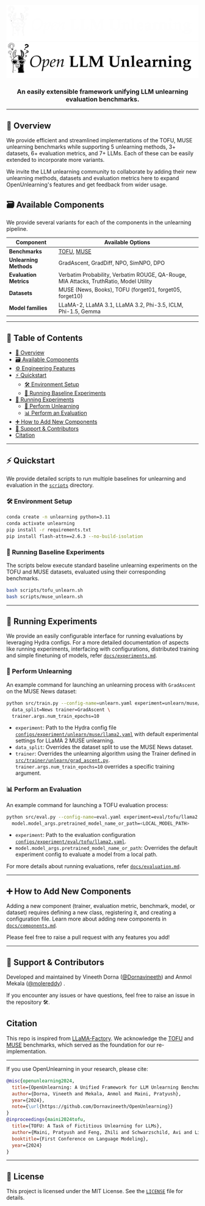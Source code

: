 <div align="center">    

![*Open*Unlearning](assets/banner_dark.png#gh-dark-mode-only)
![*Open*Unlearning](assets/banner_light.png#gh-light-mode-only)
<h3><strong>An easily extensible framework unifying LLM unlearning evaluation benchmarks.</strong></h3>
<!-- [![Paper]()]() -->
<!-- [![Conference](url)]() -->
<!-- ![CI testing](url) -->
</div>

---

## 📖 Overview

We provide efficient and streamlined implementations of the TOFU, MUSE unlearning benchmarks while supporting 5 unlearning methods, 3+ datasets, 6+ evaluation metrics, and 7+ LLMs. Each of these can be easily extended to incorporate more variants.

We invite the LLM unlearning community to collaborate by adding their new unlearning methods, datasets and evaluation metrics here to expand OpenUnlearning's features and get feedback from wider usage.

## 🗃️ Available Components

We provide several variants for each of the components in the unlearning pipeline.

| **Component**          | **Available Options** |
|----------------------|----------------------|
| **Benchmarks**       | [TOFU](https://arxiv.org/abs/2401.06121), [MUSE](https://muse-bench.github.io/) |
| **Unlearning Methods** | GradAscent, GradDiff, NPO, SimNPO, DPO |
| **Evaluation Metrics** | Verbatim Probability, Verbatim ROUGE, QA-Rouge, MIA Attacks, TruthRatio, Model Utility |
| **Datasets**         | MUSE (News, Books), TOFU (forget01, forget05, forget10) |
| **Model families**   | LLaMA-2, LLaMA 3.1, LLaMA 3.2, Phi-3.5, ICLM, Phi-1.5, Gemma |

---

## 📌 Table of Contents
- [📖 Overview](#-overview)
- [🗃️ Available Components](#-available)
- [⚙️ Engineering Features](#-features)
- [⚡ Quickstart](#-quickstart)
  - [🛠️ Environment Setup](#-environment-setup)
  - [📜 Running Baseline Experiments](#-baselines)
- [🧪 Running Experiments](#-experiments)
  - [🚀 Perform Unlearning](#-run-unlearning)
  - [📊 Perform an Evaluation](#-run-evaluation)
- [➕ How to Add New Components](#-how-to-add)
- [🔗 Support & Contributors](#-support)
- [Citation](#-citation)

---

## ⚡ Quickstart

We provide detailed scripts to run multiple baselines for unlearning and evaluation in the [`scripts`](/scripts/) directory.

### 🛠️ Environment Setup

```bash
conda create -n unlearning python=3.11
conda activate unlearning
pip install -r requirements.txt
pip install flash-attn==2.6.3 --no-build-isolation
```

### 📜 Running Baseline Experiments
The scripts below execute standard baseline unlearning experiments on the TOFU and MUSE datasets, evaluated using their corresponding benchmarks.

```bash
bash scripts/tofu_unlearn.sh
bash scripts/muse_unlearn.sh
```

---

## 🧪 Running Experiments

We provide an easily configurable interface for running evaluations by leveraging Hydra configs. For a more detailed documentation of aspects like running experiments, interfacing with configurations, distributed training and simple finetuning of models, refer [`docs/experiments.md`](docs/experiments.md).

### 🚀 Perform Unlearning

An example command for launching an unlearning process with `GradAscent` on the MUSE News dataset:

```bash
python src/train.py --config-name=unlearn.yaml experiment=unlearn/muse/llama2 \
  data_split=News trainer=GradAscent \
  trainer.args.num_train_epochs=10 
```

- `experiment`: Path to the Hydra config file [`configs/experiment/unlearn/muse/llama2.yaml`](configs/experiment/unlearn/muse/llama2.yaml) with default experimental settings for LLaMA 2 MUSE unlearning.
- `data_split`: Overrides the dataset split to use the MUSE News dataset.
- `trainer`: Overrides the unlearning algorithm using the Trainer defined in [`src/trainer/unlearn/grad_ascent.py`](src/trainer/unlearn/grad_ascent.py). `trainer.args.num_train_epochs=10` overrides a specific training argument.

### 📊 Perform an Evaluation

An example command for launching a TOFU evaluation process:

```bash
python src/eval.py --config-name=eval.yaml experiment=eval/tofu/llama2 \
  model.model_args.pretrained_model_name_or_path=<LOCAL_MODEL_PATH>
```

- `experiment`: Path to the evaluation configuration [`configs/experiment/eval/tofu/llama2.yaml`](configs/experiment/eval/tofu/llama2.yaml).
- `model.model_args.pretrained_model_name_or_path`: Overrides the default experiment config to evaluate a model from a local path.

For more details about running evaluations, refer [`docs/evaluation.md`](docs/evaluation.md).

---

## ➕ How to Add New Components

Adding a new component (trainer, evaluation metric, benchmark, model, or dataset) requires defining a new class, registering it, and creating a configuration file. Learn more about adding new components in [`docs/components.md`](docs/components.md).

Please feel free to raise a pull request with any features you add!

---

## 🔗 Support & Contributors

Developed and maintained by Vineeth Dorna ([@Dornavineeth](https://github.com/Dornavineeth)) and Anmol Mekala ([@molereddy](https://github.com/molereddy)) .

If you encounter any issues or have questions, feel free to raise an issue in the repository 🛠️.

## Citation

This repo is inspired from [LLaMA-Factory](https://github.com/hiyouga/LLaMA-Factory). We acknowledge the [TOFU](https://github.com/locuslab/tofu) and [MUSE](https://github.com/jaechan-repo/muse_bench) benchmarks, which served as the foundation for our re-implementation.

---

If you use OpenUnlearning in your research, please cite:

```bibtex
@misc{openunlearning2024,
  title={OpenUnlearning: A Unified Framework for LLM Unlearning Benchmarks},
  author={Dorna, Vineeth and Mekala, Anmol and Maini, Pratyush},
  year={2024},
  note={\url{https://github.com/Dornavineeth/OpenUnlearning}}
}
@inproceedings{maini2024tofu,
  title={TOFU: A Task of Fictitious Unlearning for LLMs},
  author={Maini, Pratyush and Feng, Zhili and Schwarzschild, Avi and Lipton, Zachary Chase and Kolter, J Zico},
  booktitle={First Conference on Language Modeling},
  year={2024}
}
```

---

## 📄 License
This project is licensed under the MIT License. See the [`LICENSE`](LICENSE) file for details.